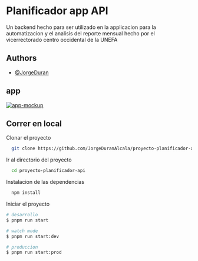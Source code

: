 
# Planificador app API

Un backend hecho para ser utilizado en la applicacion para la automatizacion y el analisis del reporte mensual hecho por el vicerrectorado centro occidental de la UNEFA


## Authors

- [@JorgeDuran](https://github.com/JorgeDuranAlcala)


## app

<a href="https://ibb.co/6rmtZpX"><img src="https://i.ibb.co/2WyM6LZ/app-mockup.png" alt="app-mockup" border="0" /></a>
## Correr en local

Clonar el proyecto

```bash
  git clone https://github.com/JorgeDuranAlcala/proyecto-planificador-api
```

Ir al directorio del proyecto

```bash
  cd proyecto-planificador-api
```


Instalacion de las dependencias

```bash
  npm install
```

Iniciar el proyecto

```bash
# desarrollo
$ pnpm run start

# watch mode
$ pnpm run start:dev

# produccion
$ pnpm run start:prod
```


